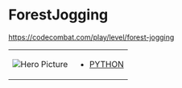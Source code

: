 # ForestJogging 

https://codecombat.com/play/level/forest-jogging
<table>
<tr>
<td>

![Hero Picture](hero.png?raw=true "Hero Picture")

</td>
<td>
<ul>
<li>

[PYTHON](ForestJogging.py)

</li>
</td>
</tr>
<table>